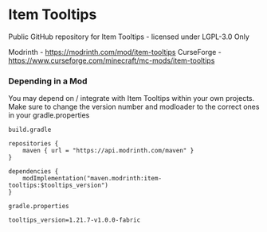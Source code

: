 # Item Tooltips

Public GitHub repository for Item Tooltips - licensed under LGPL-3.0 Only

Modrinth - https://modrinth.com/mod/item-tooltips
CurseForge - https://www.curseforge.com/minecraft/mc-mods/item-tooltips

### Depending in a Mod

You may depend on / integrate with Item Tooltips within your own projects. Make sure to change the version number and modloader to the correct ones in your gradle.properties

`build.gradle`

```
repositories {
	maven { url = "https://api.modrinth.com/maven" }
}
```

```
dependencies {
	modImplementation("maven.modrinth:item-tooltips:$tooltips_version")
}
```

`gradle.properties`

```
tooltips_version=1.21.7-v1.0.0-fabric
```

